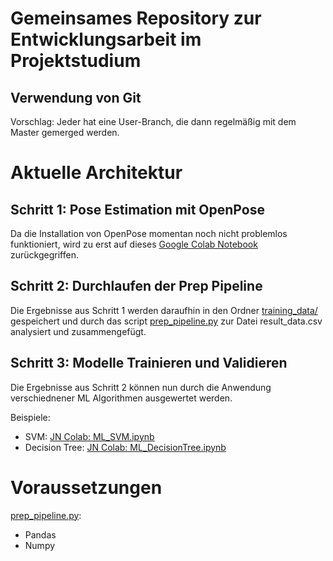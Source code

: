 # Gemeinsames Repository zur Entwicklungsarbeit im Projektstudium

## Verwendung von Git
Vorschlag: Jeder hat eine User-Branch, die dann regelmäßig mit dem Master gemerged werden.

# Aktuelle Architektur

## Schritt 1: Pose Estimation mit OpenPose
Da die Installation von OpenPose momentan noch nicht problemlos funktioniert, wird zu erst auf dieses [Google Colab Notebook](https://colab.research.google.com/drive/1RKRQxOF35BQdwQf5L-fsziDuFu33uFFT#scrollTo=X38L6tanrnrB) zurückgegriffen.

## Schritt 2: Durchlaufen der Prep Pipeline
Die Ergebnisse aus Schritt 1 werden daraufhin in den Ordner [training_data/](training_data/) gespeichert und durch das script [prep_pipeline.py](prep_pipeline.py) zur Datei result_data.csv analysiert und zusammengefügt.

## Schritt 3: Modelle Trainieren und Validieren
Die Ergebnisse aus Schritt 2 können nun durch die Anwendung verschiednener ML Algorithmen ausgewertet werden. 

Beispiele:
*  SVM: [JN Colab: ML_SVM.ipynb](https://colab.research.google.com/drive/19jsMg7c5btJMSn4qFYl0lL-MwhaWhCn1)
*  Decision Tree: [JN Colab: ML_DecisionTree.ipynb](https://colab.research.google.com/drive/14-I_LvbrwUWaznhii_3X3YbqRezZAySC#scrollTo=7-O5r3wDthi3)

# Voraussetzungen
[prep_pipeline.py](prep_pipeline.py):
*  Pandas
*  Numpy